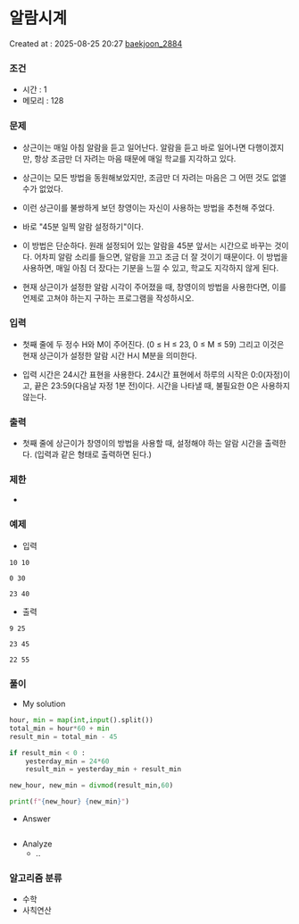 # 알람시계
Created at : 2025-08-25 20:27
[baekjoon_2884](https://www.acmicpc.net/problem/2884)
### 조건
- 시간 : 1
- 메모리 : 128
### 문제
- 상근이는 매일 아침 알람을 듣고 일어난다. 알람을 듣고 바로 일어나면 다행이겠지만, 항상 조금만 더 자려는 마음 때문에 매일 학교를 지각하고 있다.

- 상근이는 모든 방법을 동원해보았지만, 조금만 더 자려는 마음은 그 어떤 것도 없앨 수가 없었다.

- 이런 상근이를 불쌍하게 보던 창영이는 자신이 사용하는 방법을 추천해 주었다.

- 바로 "45분 일찍 알람 설정하기"이다.

- 이 방법은 단순하다. 원래 설정되어 있는 알람을 45분 앞서는 시간으로 바꾸는 것이다. 어차피 알람 소리를 들으면, 알람을 끄고 조금 더 잘 것이기 때문이다. 이 방법을 사용하면, 매일 아침 더 잤다는 기분을 느낄 수 있고, 학교도 지각하지 않게 된다.

- 현재 상근이가 설정한 알람 시각이 주어졌을 때, 창영이의 방법을 사용한다면, 이를 언제로 고쳐야 하는지 구하는 프로그램을 작성하시오.
### 입력
- 첫째 줄에 두 정수 H와 M이 주어진다. (0 ≤ H ≤ 23, 0 ≤ M ≤ 59) 그리고 이것은 현재 상근이가 설정한 알람 시간 H시 M분을 의미한다.

- 입력 시간은 24시간 표현을 사용한다. 24시간 표현에서 하루의 시작은 0:0(자정)이고, 끝은 23:59(다음날 자정 1분 전)이다. 시간을 나타낼 때, 불필요한 0은 사용하지 않는다.
### 출력
- 첫째 줄에 상근이가 창영이의 방법을 사용할 때, 설정해야 하는 알람 시간을 출력한다. (입력과 같은 형태로 출력하면 된다.)
### 제한
- 
### 예제
- 입력
```
10 10
```
```
0 30
```
```
23 40
```
- 출력
```
9 25
``` 
```
23 45
```
```
22 55
```
### 풀이
- My solution
```python
hour, min = map(int,input().split())
total_min = hour*60 + min
result_min = total_min - 45

if result_min < 0 :
    yesterday_min = 24*60
    result_min = yesterday_min + result_min

new_hour, new_min = divmod(result_min,60)

print(f"{new_hour} {new_min}")
```

- Answer
```python

```

- Analyze
	- ..
### 알고리즘 분류
- 수학
- 사칙연산
